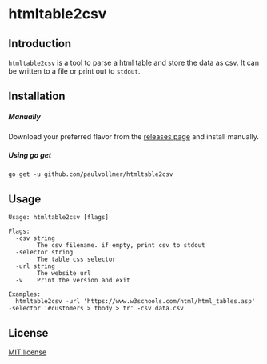 # htmltable2csv

## Introduction
`htmltable2csv` is a tool to parse a html table and store the data as csv. It can be written to a file or print out to `stdout`.

## Installation
##### Manually
Download your preferred flavor from the [releases page](https://github.com/paulvollmer/htmltable2csv/releases) and install manually.

##### Using go get
```
go get -u github.com/paulvollmer/htmltable2csv
```

## Usage
```
Usage: htmltable2csv [flags]

Flags:
  -csv string
    	The csv filename. if empty, print csv to stdout
  -selector string
    	The table css selector
  -url string
    	The website url
  -v	Print the version and exit

Examples:
  htmltable2csv -url 'https://www.w3schools.com/html/html_tables.asp' -selector '#customers > tbody > tr' -csv data.csv
```

## License
[MIT license](LICENSE)
